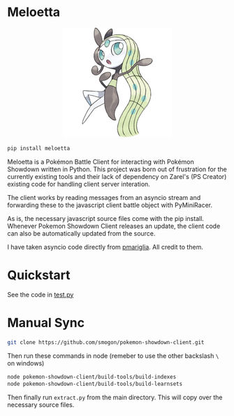 # Meloetta

<p align="center">
  <img src="meloetta.png" alt="Sublime's custom image"/>
</p>

```bash
pip install meloetta
```

Meloetta is a Pokémon Battle Client for interacting with Pokémon Showdown written in Python. This project was born out of frustration for the currently existing tools and their lack of dependency on Zarel's (PS Creator) existing code for handling client server interation.

The client works by reading messages from an asyncio stream and forwarding these to the javascript client battle object with PyMiniRacer.

As is, the necessary javascript source files come with the pip install. Whenever Pokemon Showdown Client releases an update, the client code can also be automatically updated from the source.

I have taken asyncio code directly from [pmariglia](https://github.com/pmariglia/showdown). All credit to them.

# Quickstart

See the code in [test.py](https://github.com/spktrm/meloetta/blob/main/test.py)

# Manual Sync

```bash
git clone https://github.com/smogon/pokemon-showdown-client.git
```

Then run these commands in node (remeber to use the other backslash `\` on windows)

```bash
node pokemon-showdown-client/build-tools/build-indexes
node pokemon-showdown-client/build-tools/build-learnsets
```

Then finally run `extract.py` from the main directory. This will copy over the necessary source files.